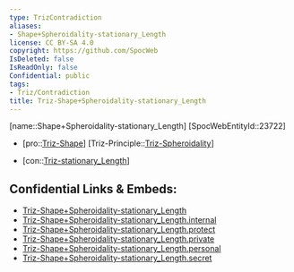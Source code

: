 ```yaml
---
type: TrizContradiction
aliases:
- Shape+Spheroidality-stationary_Length
license: CC BY-SA 4.0
copyright: https://github.com/SpocWeb
IsDeleted: false
IsReadOnly: false
Confidential: public
tags: 
- Triz/Contradiction
title: Triz-Shape+Spheroidality-stationary_Length
---
```

[name::Shape+Spheroidality-stationary_Length]
[SpocWebEntityId::23722]
+ [pro::[Triz-Shape](tech/Triz/Parameter/Triz-Shape.md)]
[Triz-Principle::[Triz-Spheroidality](tech/Triz/Principle/Triz-Spheroidality.md)]
- [con::[Triz-stationary_Length](tech/Triz/Parameter/Triz-stationary_Length.md)]



## Confidential Links & Embeds: 
- [Triz-Shape+Spheroidality-stationary_Length](../../../../_public/tech/Triz/Contradict/Triz-Shape+Spheroidality-stationary_Length.md) 
- [Triz-Shape+Spheroidality-stationary_Length.internal](../../../../_internal/tech/Triz/Contradict/Triz-Shape+Spheroidality-stationary_Length.internal.md) 
- [Triz-Shape+Spheroidality-stationary_Length.protect](../../../../_protect/tech/Triz/Contradict/Triz-Shape+Spheroidality-stationary_Length.protect.md) 
- [Triz-Shape+Spheroidality-stationary_Length.private](../../../../_private/tech/Triz/Contradict/Triz-Shape+Spheroidality-stationary_Length.private.md) 
- [Triz-Shape+Spheroidality-stationary_Length.personal](../../../../_personal/tech/Triz/Contradict/Triz-Shape+Spheroidality-stationary_Length.personal.md) 
- [Triz-Shape+Spheroidality-stationary_Length.secret](../../../../_secret/tech/Triz/Contradict/Triz-Shape+Spheroidality-stationary_Length.secret.md) 
